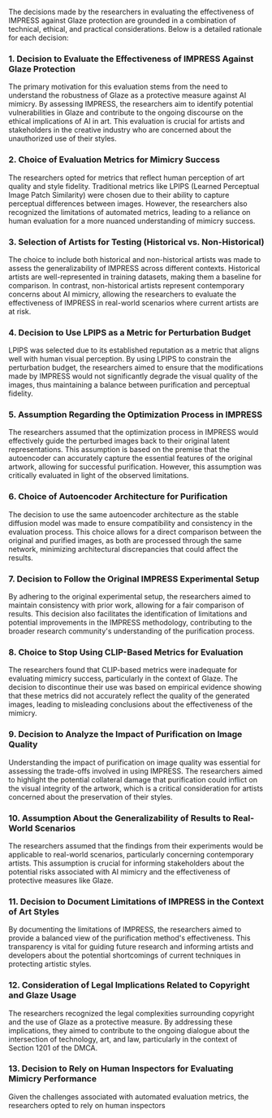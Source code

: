 The decisions made by the researchers in evaluating the effectiveness of IMPRESS against Glaze protection are grounded in a combination of technical, ethical, and practical considerations. Below is a detailed rationale for each decision:

### 1. Decision to Evaluate the Effectiveness of IMPRESS Against Glaze Protection
The primary motivation for this evaluation stems from the need to understand the robustness of Glaze as a protective measure against AI mimicry. By assessing IMPRESS, the researchers aim to identify potential vulnerabilities in Glaze and contribute to the ongoing discourse on the ethical implications of AI in art. This evaluation is crucial for artists and stakeholders in the creative industry who are concerned about the unauthorized use of their styles.

### 2. Choice of Evaluation Metrics for Mimicry Success
The researchers opted for metrics that reflect human perception of art quality and style fidelity. Traditional metrics like LPIPS (Learned Perceptual Image Patch Similarity) were chosen due to their ability to capture perceptual differences between images. However, the researchers also recognized the limitations of automated metrics, leading to a reliance on human evaluation for a more nuanced understanding of mimicry success.

### 3. Selection of Artists for Testing (Historical vs. Non-Historical)
The choice to include both historical and non-historical artists was made to assess the generalizability of IMPRESS across different contexts. Historical artists are well-represented in training datasets, making them a baseline for comparison. In contrast, non-historical artists represent contemporary concerns about AI mimicry, allowing the researchers to evaluate the effectiveness of IMPRESS in real-world scenarios where current artists are at risk.

### 4. Decision to Use LPIPS as a Metric for Perturbation Budget
LPIPS was selected due to its established reputation as a metric that aligns well with human visual perception. By using LPIPS to constrain the perturbation budget, the researchers aimed to ensure that the modifications made by IMPRESS would not significantly degrade the visual quality of the images, thus maintaining a balance between purification and perceptual fidelity.

### 5. Assumption Regarding the Optimization Process in IMPRESS
The researchers assumed that the optimization process in IMPRESS would effectively guide the perturbed images back to their original latent representations. This assumption is based on the premise that the autoencoder can accurately capture the essential features of the original artwork, allowing for successful purification. However, this assumption was critically evaluated in light of the observed limitations.

### 6. Choice of Autoencoder Architecture for Purification
The decision to use the same autoencoder architecture as the stable diffusion model was made to ensure compatibility and consistency in the evaluation process. This choice allows for a direct comparison between the original and purified images, as both are processed through the same network, minimizing architectural discrepancies that could affect the results.

### 7. Decision to Follow the Original IMPRESS Experimental Setup
By adhering to the original experimental setup, the researchers aimed to maintain consistency with prior work, allowing for a fair comparison of results. This decision also facilitates the identification of limitations and potential improvements in the IMPRESS methodology, contributing to the broader research community's understanding of the purification process.

### 8. Choice to Stop Using CLIP-Based Metrics for Evaluation
The researchers found that CLIP-based metrics were inadequate for evaluating mimicry success, particularly in the context of Glaze. The decision to discontinue their use was based on empirical evidence showing that these metrics did not accurately reflect the quality of the generated images, leading to misleading conclusions about the effectiveness of the mimicry.

### 9. Decision to Analyze the Impact of Purification on Image Quality
Understanding the impact of purification on image quality was essential for assessing the trade-offs involved in using IMPRESS. The researchers aimed to highlight the potential collateral damage that purification could inflict on the visual integrity of the artwork, which is a critical consideration for artists concerned about the preservation of their styles.

### 10. Assumption About the Generalizability of Results to Real-World Scenarios
The researchers assumed that the findings from their experiments would be applicable to real-world scenarios, particularly concerning contemporary artists. This assumption is crucial for informing stakeholders about the potential risks associated with AI mimicry and the effectiveness of protective measures like Glaze.

### 11. Decision to Document Limitations of IMPRESS in the Context of Art Styles
By documenting the limitations of IMPRESS, the researchers aimed to provide a balanced view of the purification method's effectiveness. This transparency is vital for guiding future research and informing artists and developers about the potential shortcomings of current techniques in protecting artistic styles.

### 12. Consideration of Legal Implications Related to Copyright and Glaze Usage
The researchers recognized the legal complexities surrounding copyright and the use of Glaze as a protective measure. By addressing these implications, they aimed to contribute to the ongoing dialogue about the intersection of technology, art, and law, particularly in the context of Section 1201 of the DMCA.

### 13. Decision to Rely on Human Inspectors for Evaluating Mimicry Performance
Given the challenges associated with automated evaluation metrics, the researchers opted to rely on human inspectors